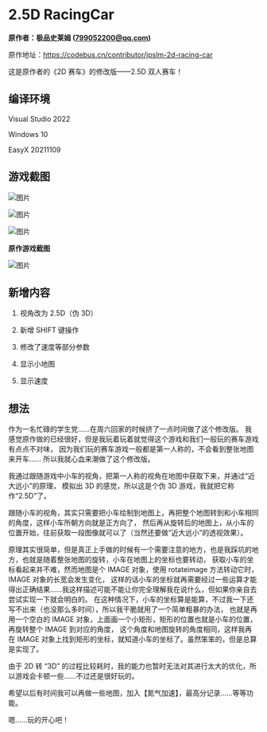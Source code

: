 # 2.5D RacingCar

**原作者：极品史莱姆 (799052200@qq.com)**

原作地址：https://codebus.cn/contributor/jpslm-2d-racing-car

这是原作者的《2D 赛车》的修改版——2.5D 双人赛车！

## 编译环境

Visual Studio 2022

Windows 10

EasyX 20211109

## 游戏截图

![图片](https://github.com/zouhuidong/2_5D_RacingCar/blob/main/screenshot/2.png)

![图片](https://github.com/zouhuidong/2_5D_RacingCar/blob/main/screenshot/3.png)

![图片](https://github.com/zouhuidong/2_5D_RacingCar/blob/main/screenshot/1.png)

**原作游戏截图**

![图片](https://github.com/zouhuidong/2_5D_RacingCar/blob/main/screenshot/4.png)

## 新增内容

1. 视角改为 2.5D（伪 3D）

2. 新增 SHIFT 键操作

3. 修改了速度等部分参数

4. 显示小地图

5. 显示速度

## 想法

作为一名忙碌的学生党……在周六回家的时候挤了一点时间做了这个修改版。
我感觉原作做的已经很好，但是我玩着玩着就觉得这个游戏和我们一般玩的赛车游戏有点点不对味，
因为我们玩的赛车游戏一般都是第一人称的，不会看到整张地图来开车……
所以我就心血来潮做了这个修改版。

我通过跟随游戏中小车的视角，把第一人称的视角在地图中获取下来，并通过“近大远小”的原理，
模拟出 3D 的感觉，所以这是个伪 3D 游戏，我就把它称作“2.5D”了。

跟随小车的视角，其实只需要把小车绘制到地图上，再把整个地图转到和小车相同的角度，这样小车所朝方向就是正方向了，
然后再从旋转后的地图上，从小车的位置开始，往前获取一段图像就可以了（当然还要做“近大远小”的透视效果）。

原理其实很简单，但是真正上手做的时候有一个需要注意的地方，也是我踩坑的地方，也就是随着整张地图的旋转，小车在地图上的坐标也要转动，
获取小车的坐标看起来并不难，然而地图是个 IMAGE 对象，使用 rotateimage 方法转动它时，IMAGE 对象的长宽会发生变化，
这样的话小车的坐标就再需要经过一些运算才能得出正确结果……我这样描述可能不能让你完全理解我在说什么，但如果你亲自去尝试实现一下就会明白的。
在这种情况下，小车的坐标算是能算，不过我一下还写不出来（也没那么多时间），所以我干脆就用了一个简单粗暴的办法，
也就是再用一个空白的 IMAGE 对象，上面画一个小矩形，矩形的位置也就是小车的位置，再旋转整个 IMAGE 到对应的角度，
这个角度和地图旋转的角度相同，这样我再在 IMAGE 对象上找到矩形的坐标，就知道小车的坐标了。虽然笨笨的，但是总算是实现了。

由于 2D 转 “3D” 的过程比较耗时，我的能力也暂时无法对其进行太大的优化，所以游戏会卡顿一些……不过还是很好玩的。

希望以后有时间我可以再做一些地图，加入【氮气加速】，最高分记录……等等功能。

嗯……玩的开心吧！
